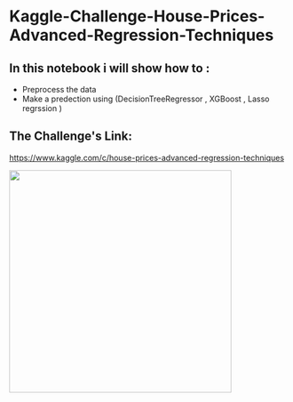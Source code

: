 # Kaggle-Challenge-House-Prices-Advanced-Regression-Techniques

## In this notebook i will show how to :
* Preprocess the data
* Make a predection using (DecisionTreeRegressor , XGBoost , Lasso regrssion ) 

## The Challenge's Link:
https://www.kaggle.com/c/house-prices-advanced-regression-techniques

<img src="/home/omar/Desktop/Research_Project/House_price_kaggle/Screenshot from 2019-03-09 16-12-16.png" width=400px>
